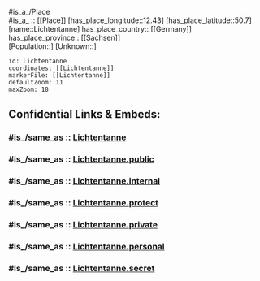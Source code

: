 ﻿---
confidential: public
isDeleted: false
location:
- 50.7
- 12.43
mapmarker: city
mapzoom:
- 7
- 12
SpocWebEntityId: 31984
tags:
- geo/City
type: City
---

#is_a_/Place  
#is_a_ :: [[Place]] 
[has_place_longitude::12.43] 
[has_place_latitude::50.7] 
[name::Lichtentanne] 
has_place_country:: [[Germany]]  
has_place_province:: [[Sachsen]]  
[Population::] 
[Unknown::] 


```leaflet
id: Lichtentanne
coordinates: [[Lichtentanne]] 
markerFile: [[Lichtentanne]] 
defaultZoom: 11 
maxZoom: 18
```


## Confidential Links & Embeds: 

### #is_/same_as :: [Lichtentanne](/_Standards/Earth/Continent/Europe/Europe~Central/Germany/Germany~East/Sachsen/counties~Sachsen/Zwickau/cities~Zwickau/Lichtentanne.md) 

### #is_/same_as :: [Lichtentanne.public](/_public/Earth/Continent/Europe/Europe~Central/Germany/Germany~East/Sachsen/counties~Sachsen/Zwickau/cities~Zwickau/Lichtentanne.public.md) 

### #is_/same_as :: [Lichtentanne.internal](/_internal/Earth/Continent/Europe/Europe~Central/Germany/Germany~East/Sachsen/counties~Sachsen/Zwickau/cities~Zwickau/Lichtentanne.internal.md) 

### #is_/same_as :: [Lichtentanne.protect](/_protect/Earth/Continent/Europe/Europe~Central/Germany/Germany~East/Sachsen/counties~Sachsen/Zwickau/cities~Zwickau/Lichtentanne.protect.md) 

### #is_/same_as :: [Lichtentanne.private](/_private/Earth/Continent/Europe/Europe~Central/Germany/Germany~East/Sachsen/counties~Sachsen/Zwickau/cities~Zwickau/Lichtentanne.private.md) 

### #is_/same_as :: [Lichtentanne.personal](/_personal/Earth/Continent/Europe/Europe~Central/Germany/Germany~East/Sachsen/counties~Sachsen/Zwickau/cities~Zwickau/Lichtentanne.personal.md) 

### #is_/same_as :: [Lichtentanne.secret](/_secret/Earth/Continent/Europe/Europe~Central/Germany/Germany~East/Sachsen/counties~Sachsen/Zwickau/cities~Zwickau/Lichtentanne.secret.md)

